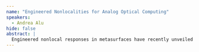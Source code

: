 ```yaml
---
name: "Engineered Nonlocalities for Analog Optical Computing"
speakers:
  - Andrea Alu
hide: false
abstract: |
  Engineered nonlocal responses in metasurfaces have recently unveiled a paradigm for image processing and analog-based computing. Several demonstrations performing edge-detection and image-processing using tailored spatial nonlocality have shown a path towards ultrafast, efficient, massively parallel analog image processing based on passive devices, which holds the promise for general analog computing platforms. Space-time nonlocal metasurfaces performing space- and time-operations on the incoming signal have also been envisioned by tailoring frequency and momentum dispersions. In this talk, I discuss opportunities for this research field, showcasing compact meta-structures with reconfigurable properties that can perform mathematical operations, solve mathematical problems and address technological needs.
---
```


